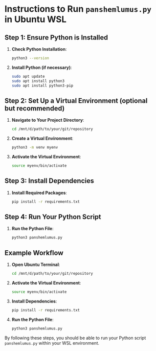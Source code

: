 
# Instructions to Run `panshemlumus.py` in Ubuntu WSL

## Step 1: Ensure Python is Installed

1. **Check Python Installation**:
   ```bash
   python3 --version
   ```

2. **Install Python (if necessary)**:
   ```bash
   sudo apt update
   sudo apt install python3
   sudo apt install python3-pip
   ```

## Step 2: Set Up a Virtual Environment (optional but recommended)

1. **Navigate to Your Project Directory**:
   ```bash
   cd /mnt/d/path/to/your/git/repository
   ```

2. **Create a Virtual Environment**:
   ```bash
   python3 -m venv myenv
   ```

3. **Activate the Virtual Environment**:
   ```bash
   source myenv/bin/activate
   ```

## Step 3: Install Dependencies

1. **Install Required Packages**:
   ```bash
   pip install -r requirements.txt
   ```

## Step 4: Run Your Python Script

1. **Run the Python File**:
   ```bash
   python3 panshemlumus.py
   ```

## Example Workflow

1. **Open Ubuntu Terminal**:
   ```bash
   cd /mnt/d/path/to/your/git/repository
   ```

2. **Activate the Virtual Environment**:
   ```bash
   source myenv/bin/activate
   ```

3. **Install Dependencies**:
   ```bash
   pip install -r requirements.txt
   ```

4. **Run the Python File**:
   ```bash
   python3 panshemlumus.py
   ```

By following these steps, you should be able to run your Python script `panshemlumus.py` within your WSL environment.
